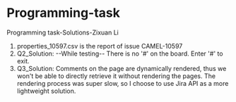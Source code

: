 # Programming-task
Programming task-Solutions-Zixuan Li

1. properties_10597.csv is the report of issue CAMEL-10597
2. Q2_Solution: --While testing-- There is no '#' on the board. Enter '#' to exit.
3. Q3_Solution: Comments on the page are dynamically rendered, thus we won't be able to directly retrieve it without rendering the pages. The rendering process was super slow, so I choose to use Jira API as a more lightweight solution.
